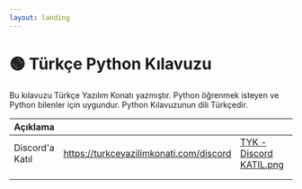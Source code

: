 ```yaml
---
layout: landing
---
```


# 🟢 Türkçe Python Kılavuzu

Bu kılavuzu Türkçe Yazılım Konatı yazmıştır. Python öğrenmek isteyen ve Python bilenler için uygundur. Python Kılavuzunun dili Türkçedir.

<table data-card-size="large" data-column-title-hidden data-view="cards"><thead><tr><th>Açıklama</th><th data-hidden data-type="content-ref"></th><th data-hidden data-card-cover data-type="files"></th><th data-hidden data-card-target data-type="content-ref"></th></tr></thead><tbody><tr><td>Discord'a Katıl</td><td><a href="https://turkceyazilimkonati.com/discord">https://turkceyazilimkonati.com/discord</a></td><td><a href=".gitbook/assets/TYK - Discord KATIL.png">TYK - Discord KATIL.png</a></td><td><a href="https://turkceyazilimkonati.com/discord">https://turkceyazilimkonati.com/discord</a></td></tr><tr><td></td><td></td><td></td><td></td></tr><tr><td></td><td></td><td></td><td></td></tr></tbody></table>
